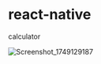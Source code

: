 # react-native

calculator


![Screenshot_1749129187](https://github.com/user-attachments/assets/b326d716-092a-48ef-af3b-1641898e39cd)
